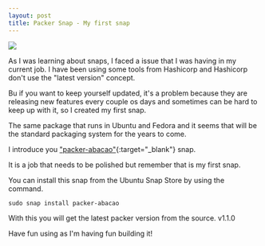 ```yaml
---
layout: post
title: Packer Snap - My first snap
---
```


![](https://fossbytes.com/wp-content/uploads/2016/06/SNAPS-COMES-TO-LINUX-DISTRO.jpg)

As I was learning about snaps, I faced a issue that I was having in my current
job. I have been using some tools from Hashicorp and Hashicorp don't use the
"latest version" concept.

Bu if you want to keep yourself updated, it's a problem because they are 
releasing new features every couple os days and sometimes can be hard to keep
up with it, so I created my first snap.

The same package that runs in Ubuntu and Fedora and it seems that will be the
standard packaging system for the years to come.

I introduce you ["packer-abacao"](https://uappexplorer.com/app/packer-abacao.abacao){:target="_blank"} snap.

It is a job that needs to be polished but remember that is my first snap.

You can install this snap from the Ubuntu Snap Store by using the command.

```sudo snap install packer-abacao```

With this you will get the latest packer version from the source. v1.1.0

Have fun using as I'm having fun building it!
